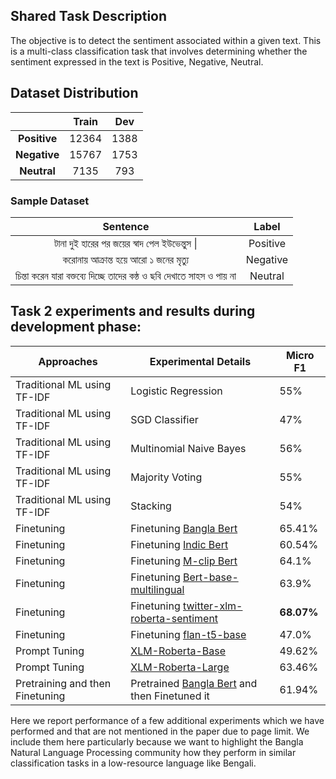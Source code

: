 ## Shared Task Description
The objective is to detect the sentiment associated within a given text. This is a multi-class classification task that involves determining whether the sentiment expressed in the text is Positive, Negative, Neutral.

## Dataset Distribution
|              | **Train** | **Dev** |
|:------------:|:---------:|:-------:|
| **Positive** |   12364   |   1388  |
| **Negative** |   15767   |   1753  |
|  **Neutral** |    7135   |   793   |
### Sample Dataset
|                            **Sentence**                           | **Label** |
|:-----------------------------------------------------------------:|:---------:|
|             টানা দুই হারের পর জয়ের স্বাদ পেল ইউভেন্তুস \|             |  Positive |
|                  করোনায় আক্রান্ত হয়ে আরো ১ জনের মৃত্যু                 |  Negative |
| চিন্তা করেন যারা বক্তব্যে দিচ্ছে তাদের কন্ঠ ও ছবি দেখাতে সাহস ও পায় না |  Neutral  |

## Task 2 experiments and results during development phase:

| Approaches                      | Experimental Details                                           | Micro F1 |
|---------------------------------|----------------------------------------------------------------|----------|
| Traditional ML using TF-IDF | Logistic Regression | 55% |
| Traditional ML using TF-IDF | SGD Classifier      | 47%  |
| Traditional ML using TF-IDF | Multinomial Naive Bayes         | 56% |
| Traditional ML using TF-IDF | Majority Voting     | 55% |
| Traditional ML using TF-IDF | Stacking            | 54% |
| Finetuning                      | Finetuning [Bangla Bert](https://huggingface.co/sagorsarker/bangla-bert-base)                                         | 65.41%   |
| Finetuning                      | Finetuning [Indic Bert](https://huggingface.co/ai4bharat/indic-bert)                                          | 60.54%   |
| Finetuning                      | Finetuning [M-clip Bert](https://huggingface.co/M-CLIP/M-BERT-Base-ViT-B)                                         | 64.1%    |
| Finetuning                      | Finetuning [Bert-base-multilingual](https://huggingface.co/bert-base-multilingual-uncased)                              | 63.9%    |
| Finetuning                      | Finetuning [twitter-xlm-roberta-sentiment](https://huggingface.co/cardiffnlp/twitter-xlm-roberta-base-sentiment)                       | **68.07%**   |
| Finetuning                      | Finetuning [flan-t5-base](https://huggingface.co/google/flan-t5-base)                                        | 47.0%     |
| Prompt Tuning                   | [XLM-Roberta-Base](https://huggingface.co/xlm-roberta-base)                                                    | 49.62%   |
| Prompt Tuning                   | [XLM-Roberta-Large](https://huggingface.co/xlm-roberta-large)                                              | 63.46%   |
| Pretraining and then Finetuning | Pretrained [Bangla Bert](https://huggingface.co/sagorsarker/bangla-bert-base) and then Finetuned it                   | 61.94%   |

Here we report performance of a few additional experiments which we have performed and that are not mentioned in the paper due to page limit. We include them here  particularly because we want to highlight the Bangla Natural Language Processing community how they perform in similar classification tasks in a low-resource language like Bengali.
